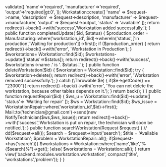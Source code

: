 <?php

namespace App\Http\Controllers\backend;

use App\Http\Controllers\Controller;
use App\Mail\NotifyTechnician;
use App\Models\Manufacturing;
use Illuminate\Http\Request;
use App\Models\Workstation;
use App\Models\WorkstationRepair;
use Illuminate\Support\Facades\Mail;

class WorkstationController extends Controller
{
    public function ws()
    {
        $title = 'Available Workstation';
        $workstations = Workstation::all();
        $problem = WorkstationRepair::all();
        return view('backend.modules.workstation.workstation', compact('title', 'workstations','problem'));
    }


    public function createWorkstation(Request $request)
    {
        $request->validate([
            'name'=>'required',
            'manufacturer'=>'required',
            'output'=>'required|gt:0',
        ]);
        Workstation::create([
            'name' => $request->name,
            'description' => $request->description,
            'manufacturer' => $request->manufacturer,
            'output' => $request->output,
            'status' => 'available'

        ]);
        return redirect()->back()->with('success','Workstation added successfully.');
    }


    public function completedUpdate( $id, $status)
    {
        $production_order = Manufacturing::where('workstation_id', $id)->whereIn('status',['in production','Waiting for production'])->first();
        if ($production_order) {
            return redirect()->back()->with('error', 'Workstation in Production');
        }
        $workstations= Workstation::find($id);
        $workstations->update(['status'=>$status]);

        return redirect()->back()->with('success', $workstations->name .' is '. $status.'.');
    }

    public function deleteWorkstation($id)
    {
        $workstation = Workstation::find($id);
        try {

            $workstation->delete();
            return redirect()->back()->with('error', 'Workstation removed successfully.');

        } catch (\Throwable $e) {
            if($e->getCode() == "23000"){
                return redirect()->back()->with('error', 'You can not delete the workstation, because other tables depends on it.');
            }
            return back();
        }
    }

    public function requestRepair($id)
    {
        $ws_u = Workstation::find($id)->update([
            'status'=> 'Waiting for repair'
        ]);
        $ws = Workstation::find($id);
        $ws_issue = WorkstationRepair::where('workstation_id',$id)->first();


        Mail::to('technician@gmail.com')->send(new NotifyTechnician($ws,$ws_issue));

        return redirect()->back()->with('success','Workstation is put on repair, the technician will soon be notified.');
    }
    public function searchWorkstation(Request $request)
    {
        // dd($request->all());
        $search = $request->input('search');
        $title = 'Available Workstation';
        $problem = WorkstationRepair::all();
        if($request->has('search')){
            $workstations = Workstation::where('name','like',"%{$search}%")->get();
        }else{
            $workstations = Workstation::all();
        }

        return view('backend.modules.workstation.workstation', compact('title', 'workstations','problem'));
    }
}
